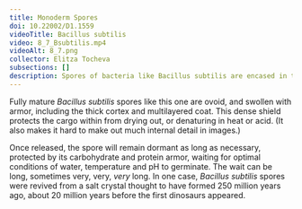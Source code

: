 ```yaml
---
title: Monoderm Spores
doi: 10.22002/D1.1559
videoTitle: Bacillus subtilis
video: 8_7_Bsubtilis.mp4
videoAlt: 8_7.png
collector: Elitza Tocheva
subsections: []
description: Spores of bacteria like Bacillus subtilis are encased in two membranes, a thick cortex, and a multilayered protein coat to protect from harsh conditions
---
```


Fully mature *Bacillus subtilis* spores like this one are ovoid, and swollen with armor, including the thick cortex and multilayered coat. This dense shield protects the cargo within from drying out, or denaturing in heat or acid. (It also makes it hard to make out much internal detail in images.)

Once released, the spore will remain dormant as long as necessary, protected by its carbohydrate and protein armor, waiting for optimal conditions of water, temperature and pH to germinate. The wait can be long, sometimes very, very, *very* long. In one case, *Bacillus subtilis* spores were revived from a salt crystal thought to have formed 250 million years ago, about 20 million years before the first dinosaurs appeared.

